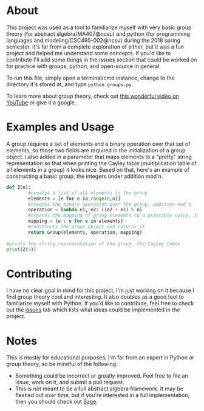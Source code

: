 
# About

This project was used as a tool to familiarize myself with very basic group theory (for abstract algebra/MA407@ncsu) and python (for programming languages and modeling/CSC495-002@ncsu) during the 2018 spring semester. It's far from a complete exploration of either, but it was a fun project and helped me understand some concepts. If you'd like to contribute I'll add some things in the issues section that could be worked on for practice with groups, python, and open-source in general.

To run this file, simply open a terminal/cmd instance, change to the directory it's stored at, and type `python groups.py`.

To learn more about group theory, check out [this wonderful video on YouTube](https://www.youtube.com/watch?v=g7L_r6zw4-c) or give it a google.

# Examples and Usage

A group requires a set of elements and a binary operation over that set of elements, so those two fields are required in the initialization of a group object. I also added in a parameter that maps elements to a "pretty" string representation so that when printing the Cayley table (multiplication table of all elements in a group) it looks nice. Based on that, here's an example of constructing a basic group, the integers under addition mod n.

```python
def Z(n):
        #creates a list of all elements in the group
        elements = [e for e in range(0,n)]
        #creates the binary operation over the group, addition mod n
        operation = lambda e1, e2: ((e2 + e1) % n)
        #creates the mapping of group elements to a printable value, in this case just the element
        mapping = {e : e for e in elements}
        #constructs the group object and returns it
        return Group(elements, operation, mapping)
    
#prints the string representation of the group, the Cayley table
print(Z(5))
```

# Contributing

I have no clear goal in mind for this project, I'm just working on it because I find group theory cool and interesting. It also doubles as a good tool to familiarize myself with Python. If you'd like to contribute, feel free to check out the [issues](https://github.com/grayma/python-algebra-groups/issues) tab which lists what ideas could be implemented in the project.

# Notes

This is mostly for educational purposes, I'm far from an expert in Python or group theory, so be mindful of the following:

* Something could be incorrect or greatly improved. Feel free to file an issue, work on it, and submit a pull request.
* This is not meant to be a full abstract algebra framework. It may be fleshed out over time, but if you're interested in a full implementation, then you should check out [Sage](http://doc.sagemath.org/html/en/constructions/groups.html). 